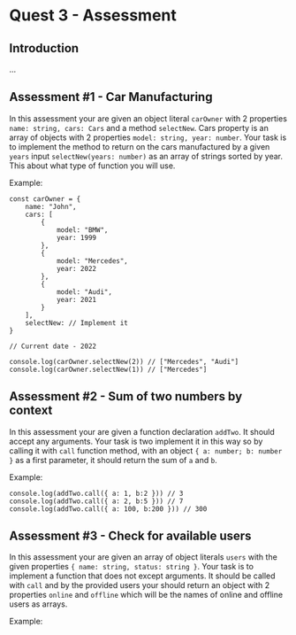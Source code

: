 # Quest 3 - Assessment

## Introduction

...

## Assessment #1 - Car Manufacturing

In this assessment your are given an object literal `carOwner` with 2 properties `name: string, cars: Cars` and a method `selectNew`. Cars property is an array of objects with 2 properties `model: string, year: number`. Your task is to implement the method to return on the cars manufactured by a given `years` input `selectNew(years: number)` as an array of strings sorted by year. This about what type of function you will use.

Example:

```
const carOwner = {
    name: "John",
    cars: [
        {
            model: "BMW",
            year: 1999
        },
        {
            model: "Mercedes",
            year: 2022
        },
        {
            model: "Audi",
            year: 2021
        }
    ],
    selectNew: // Implement it
}

// Current date - 2022

console.log(carOwner.selectNew(2)) // ["Mercedes", "Audi"]
console.log(carOwner.selectNew(1)) // ["Mercedes"]
```

## Assessment #2 - Sum of two numbers by context

In this assessment your are given a function declaration `addTwo`. It should accept any arguments. Your task is two implement it in this way so by calling it with `call` function method, with an object `{ a: number; b: number }` as a first parameter, it should return the sum of `a` and `b`.

Example:

```
console.log(addTwo.call({ a: 1, b:2 })) // 3
console.log(addTwo.call({ a: 2, b:5 })) // 7
console.log(addTwo.call({ a: 100, b:200 })) // 300
```

## Assessment #3 - Check for available users

In this assessment your are given an array of object literals `users` with the given properties `{ name: string, status: string }`. Your task is to implement a function that does not except arguments. It should be called with `call` and by the provided users your should return an object with 2 properties `online` and `offline` which will be the names of online and offline users as arrays.

Example:

```

```
